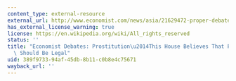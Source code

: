 ```yaml
---
content_type: external-resource
external_url: http://www.economist.com/news/asia/21629472-proper-debate-needed-legalising-sex-work-make-it-legal
has_external_license_warning: true
license: https://en.wikipedia.org/wiki/All_rights_reserved
status: ''
title: "Economist Debates: Prostitution\u2014This House Believes That Prostitution\
  \ Should Be Legal"
uid: 389f9733-94af-45db-8b11-c0b8e4c75671
wayback_url: ''
---
```

